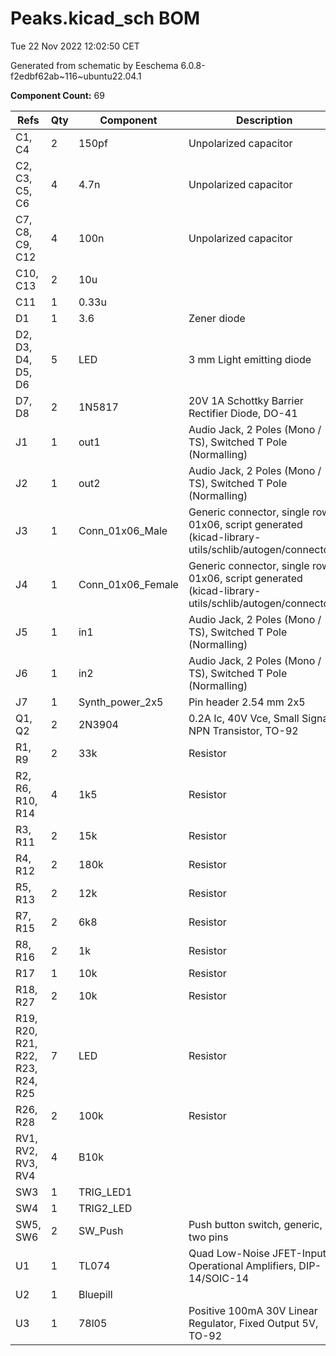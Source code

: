 # Peaks.kicad_sch BOM

Tue 22 Nov 2022 12:02:50 CET

Generated from schematic by Eeschema 6.0.8-f2edbf62ab~116~ubuntu22.04.1

**Component Count:** 69

| Refs | Qty | Component | Description | Vendor | SKU |
| ----- | --- | ---- | ----------- | ---- | ---- |
| C1, C4 | 2 | 150pf | Unpolarized capacitor |  |  |
| C2, C3, C5, C6 | 4 | 4.7n | Unpolarized capacitor |  |  |
| C7, C8, C9, C12 | 4 | 100n | Unpolarized capacitor |  |  |
| C10, C13 | 2 | 10u |  |  |  |
| C11 | 1 | 0.33u |  |  |  |
| D1 | 1 | 3.6 | Zener diode |  |  |
| D2, D3, D4, D5, D6 | 5 | LED | 3 mm Light emitting diode |  |  |
| D7, D8 | 2 | 1N5817 | 20V 1A Schottky Barrier Rectifier Diode, DO-41 |  |  |
| J1 | 1 | out1 | Audio Jack, 2 Poles (Mono / TS), Switched T Pole (Normalling) |  |  |
| J2 | 1 | out2 | Audio Jack, 2 Poles (Mono / TS), Switched T Pole (Normalling) |  |  |
| J3 | 1 | Conn_01x06_Male | Generic connector, single row, 01x06, script generated (kicad-library-utils/schlib/autogen/connector/) |  |  |
| J4 | 1 | Conn_01x06_Female | Generic connector, single row, 01x06, script generated (kicad-library-utils/schlib/autogen/connector/) |  |  |
| J5 | 1 | in1 | Audio Jack, 2 Poles (Mono / TS), Switched T Pole (Normalling) |  |  |
| J6 | 1 | in2 | Audio Jack, 2 Poles (Mono / TS), Switched T Pole (Normalling) |  |  |
| J7 | 1 | Synth_power_2x5 | Pin header 2.54 mm 2x5 | Tayda | A-2939 |
| Q1, Q2 | 2 | 2N3904 | 0.2A Ic, 40V Vce, Small Signal NPN Transistor, TO-92 |  |  |
| R1, R9 | 2 | 33k | Resistor |  |  |
| R2, R6, R10, R14 | 4 | 1k5 | Resistor |  |  |
| R3, R11 | 2 | 15k | Resistor |  |  |
| R4, R12 | 2 | 180k | Resistor |  |  |
| R5, R13 | 2 | 12k | Resistor |  |  |
| R7, R15 | 2 | 6k8 | Resistor |  |  |
| R8, R16 | 2 | 1k | Resistor |  |  |
| R17 | 1 | 10k | Resistor |  |  |
| R18, R27 | 2 | 10k | Resistor |  |  |
| R19, R20, R21, R22, R23, R24, R25 | 7 | LED | Resistor |  |  |
| R26, R28 | 2 | 100k | Resistor |  |  |
| RV1, RV2, RV3, RV4 | 4 | B10k |  |  |  |
| SW3 | 1 | TRIG_LED1 |  |  | HIGHLY_PB6149L |
| SW4 | 1 | TRIG2_LED |  |  | HIGHLY_PB6149L |
| SW5, SW6 | 2 | SW_Push | Push button switch, generic, two pins |  |  |
| U1 | 1 | TL074 | Quad Low-Noise JFET-Input Operational Amplifiers, DIP-14/SOIC-14 |  |  |
| U2 | 1 | Bluepill |  |  |  |
| U3 | 1 | 78l05 | Positive 100mA 30V Linear Regulator, Fixed Output 5V, TO-92 |  |  |
    
